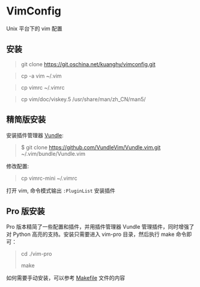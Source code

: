 VimConfig
=========

Unix 平台下的 vim 配置

## 安装

> git clone https://git.oschina.net/kuanghy/vimconfig.git

> cp -a vim ~/.vim

> cp vimrc ~/.vimrc

> cp vim/doc/viskey.5 /usr/share/man/zh_CN/man5/


## 精简版安装

安装插件管理器 [Vundle](https://github.com/VundleVim/Vundle.vim):

> $ git clone https://github.com/VundleVim/Vundle.vim.git ~/.vim/bundle/Vundle.vim

修改配置:

> cp vimrc-mini ~/.vimrc

打开 vim, 命令模式输出 `:PluginList` 安装插件

## Pro 版安装

Pro 版本精简了一些配置和插件，并用插件管理器 Vundle 管理插件，同时增强了对 Python 高亮的支持。安装只需要进入 vim-pro 目录，然后执行 make 命令即可：

> cd ./vim-pro
>
> make

如何需要手动安装，可以参考 [Makefile](./vim-pro/Makefile) 文件的内容
